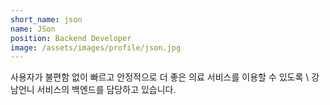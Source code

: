 ```yaml
---
short_name: json
name: JSon
position: Backend Developer
image: /assets/images/profile/json.jpg
---
```

사용자가 불편함 없이 빠르고 안정적으로 더 좋은 의료 서비스를 이용할 수 있도록 \\
강남언니 서비스의 백엔드를 담당하고 있습니다.

